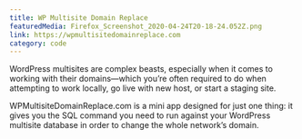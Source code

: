```yaml
---
title: WP Multisite Domain Replace
featuredMedia: Firefox_Screenshot_2020-04-24T20-18-24.052Z.png
link: https://wpmultisitedomainreplace.com
category: code
---
```


WordPress multisites are complex beasts, especially when it comes to working with their domains—which you’re often required to do when attempting to work locally, go live with new host, or start a staging site.

WPMultisiteDomainReplace.com is a mini app designed for just one thing: it gives you the SQL command you need to run against your WordPress multisite database in order to change the whole network’s domain.
